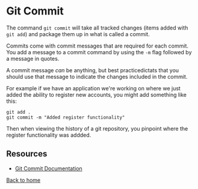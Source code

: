 # Git Commit

The command `git commit` will take all tracked changes (items added with `git add`) and package them up in what is called a commit.

Commits come with commit messages that are required for each commit. You add a message to a commit command by using the `-m` flag followed by a message in quotes.

A commit message _can_ be anything, but best practicedictats that you should use that message to indicate the changes included in the commit.

For example if we have an application we're working on where we just added the ability to register new accounts, you might add something like this:

```
git add .
git commit -m "Added register functionality"
```
Then when viewing the history of a git repository, you pinpoint where the register functionality was addded.

## Resources

- [Git Commit Documentation](https://git-scm.com/docs/git-commit)

[Back to home](../README.md)